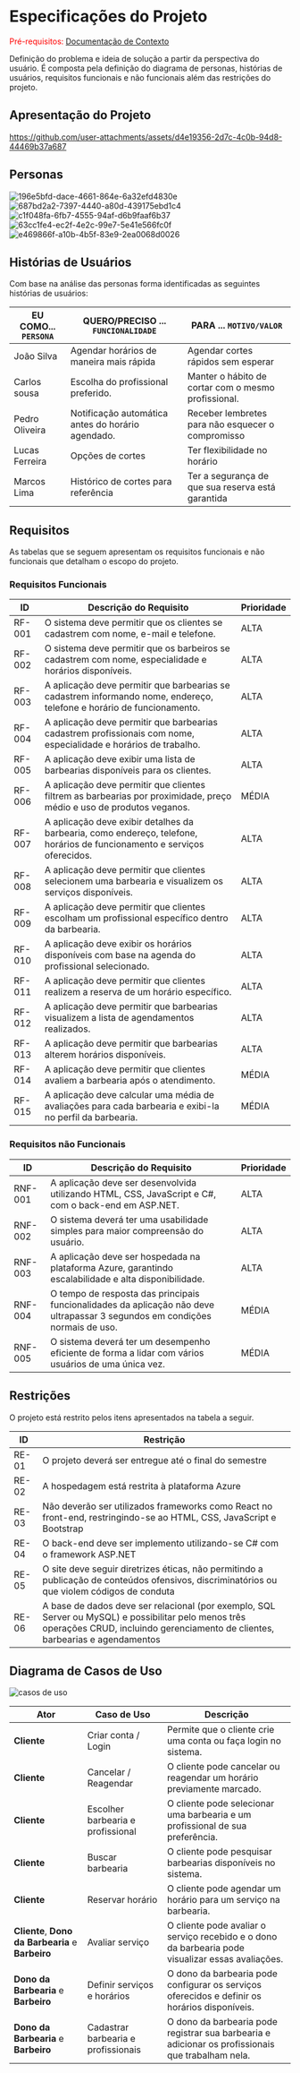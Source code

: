 # Especificações do Projeto

<span style="color:red">Pré-requisitos: <a href="1-Documentação de Contexto.md"> Documentação de Contexto</a></span>

Definição do problema e ideia de solução a partir da perspectiva do usuário. É composta pela definição do  diagrama de personas, histórias de usuários, requisitos funcionais e não funcionais além das restrições do projeto.

## Apresentação do Projeto

https://github.com/user-attachments/assets/d4e19356-2d7c-4c0b-94d8-44469b37a687

## Personas
![196e5bfd-dace-4661-864e-6a32efd4830e](https://github.com/user-attachments/assets/27c73893-44a1-4f98-9c34-57a37abb0119)
![687bd2a2-7397-4440-a80d-439175ebd1c4](https://github.com/user-attachments/assets/c8a51647-a5ff-4200-8991-62a33d05249d)
![c1f048fa-6fb7-4555-94af-d6b9faaf6b37](https://github.com/user-attachments/assets/ec6b9e0d-0427-4d4b-ab0f-3d871e7bd2e0)
![63cc1fe4-ec2f-4e2c-99e7-5e41e566fc0f](https://github.com/user-attachments/assets/d45b91af-e110-46e3-bd12-b240bdcc1067)
![e469866f-a10b-4b5f-83e9-2ea0068d0026](https://github.com/user-attachments/assets/6685d802-deb3-4c3f-8477-86880a0bb72c)

## Histórias de Usuários

Com base na análise das personas forma identificadas as seguintes histórias de usuários:

|EU COMO... `PERSONA`| QUERO/PRECISO ... `FUNCIONALIDADE` |PARA ... `MOTIVO/VALOR`                 |
|--------------------|------------------------------------|----------------------------------------|
|João Silva |   Agendar horários de maneira mais rápida     |        Agendar cortes rápidos sem esperar    |
|Carlos sousa     |     Escolha do profissional preferido.           | Manter o hábito de cortar com o mesmo profissional. |
|Pedro Oliveira   |  Notificação automática antes do horário agendado.|Receber lembretes para não esquecer o compromisso |      
|Lucas Ferreira   | Opções de cortes   |Ter flexibilidade no horário  |
|Marcos Lima      |  Histórico de cortes para referência               |  Ter a segurança de que sua reserva está garantida|

## Requisitos

As tabelas que se seguem apresentam os requisitos funcionais e não funcionais que detalham o escopo do projeto.

### Requisitos Funcionais

| ID     | Descrição do Requisito | Prioridade |  
|--------|---------------------------------------------------------|-----------|  
| RF-001 |O sistema deve permitir que os clientes se cadastrem com nome, e-mail e telefone.  | ALTA |  
| RF-002 |  O sistema deve permitir que os barbeiros se cadastrem com nome, especialidade e horários disponíveis. | ALTA |  
| RF-003 | A aplicação deve permitir que barbearias se cadastrem informando nome, endereço, telefone e horário de funcionamento. | ALTA |  
| RF-004 | A aplicação deve permitir que barbearias cadastrem profissionais com nome, especialidade e horários de trabalho. | ALTA |  
| RF-005 | A aplicação deve exibir uma lista de barbearias disponíveis para os clientes. | ALTA |  
| RF-006 | A aplicação deve permitir que clientes filtrem as barbearias por proximidade, preço médio e uso de produtos veganos. | MÉDIA |  
| RF-007 | A aplicação deve exibir detalhes da barbearia, como endereço, telefone, horários de funcionamento e serviços oferecidos. | ALTA |  
| RF-008 | A aplicação deve permitir que clientes selecionem uma barbearia e visualizem os serviços disponíveis. | ALTA |  
| RF-009 | A aplicação deve permitir que clientes escolham um profissional específico dentro da barbearia. | ALTA |  
| RF-010 | A aplicação deve exibir os horários disponíveis com base na agenda do profissional selecionado. | ALTA |  
| RF-011 | A aplicação deve permitir que clientes realizem a reserva de um horário específico. | ALTA |  
| RF-012 | A aplicação deve permitir que barbearias visualizem a lista de agendamentos realizados. | ALTA |  
| RF-013 | A aplicação deve permitir que barbearias alterem horários disponíveis. | ALTA |  
| RF-014 | A aplicação deve permitir que clientes avaliem a barbearia após o atendimento. | MÉDIA |  
| RF-015 | A aplicação deve calcular uma média de avaliações para cada barbearia e exibi-la no perfil da barbearia. | MÉDIA |  

### Requisitos não Funcionais

| ID     | Descrição do Requisito | Prioridade |  
|--------|---------------------------------------------------------|-----------|  
| RNF-001 | A aplicação deve ser desenvolvida utilizando HTML, CSS, JavaScript e C#, com o back-end em ASP.NET. | ALTA |  
| RNF-002 | O sistema deverá ter uma usabilidade simples para maior compreensão do usuário. | ALTA |  
| RNF-003 | A aplicação deve ser hospedada na plataforma Azure, garantindo escalabilidade e alta disponibilidade. | ALTA |  
| RNF-004 | O tempo de resposta das principais funcionalidades da aplicação não deve ultrapassar 3 segundos em condições normais de uso. | MÉDIA |  
| RNF-005 | O sistema deverá ter um desempenho eficiente de forma a lidar com vários usuários de uma única vez. | MÉDIA |  

## Restrições

O projeto está restrito pelos itens apresentados na tabela a seguir.

|ID| Restrição                                             |
|--|-------------------------------------------------------|
|RE-01| O projeto deverá ser entregue até o final do semestre |
|RE-02| A hospedagem está restrita à plataforma Azure       |
|RE-03| Não deverão ser utilizados frameworks como React no front-end, restringindo-se ao HTML, CSS, JavaScript e Bootstrap |
|RE-04| O back-end deve ser implemento utilizando-se C# com o framework ASP.NET |
|RE-05| O site deve seguir diretrizes éticas, não permitindo a publicação de conteúdos ofensivos, discriminatórios ou que violem códigos de conduta | 
|RE-06| A base de dados deve ser relacional (por exemplo, SQL Server ou MySQL) e possibilitar pelo menos três operações CRUD, incluindo gerenciamento de clientes, barbearias e agendamentos |  
 
## Diagrama de Casos de Uso

![casos de uso](https://github.com/user-attachments/assets/6939b8ce-c5bd-4760-9194-14aa1ff51c9e)



| Ator               | Caso de Uso                         | Descrição |
|--------------------|----------------------------------|-----------|
| **Cliente**       | Criar conta / Login              | Permite que o cliente crie uma conta ou faça login no sistema. |
| **Cliente**       | Cancelar / Reagendar             | O cliente pode cancelar ou reagendar um horário previamente marcado. |
| **Cliente**       | Escolher barbearia e profissional | O cliente pode selecionar uma barbearia e um profissional de sua preferência. |
| **Cliente**       | Buscar barbearia                 | O cliente pode pesquisar barbearias disponíveis no sistema. |
| **Cliente**       | Reservar horário                 | O cliente pode agendar um horário para um serviço na barbearia. |
| **Cliente**, **Dono da Barbearia** e **Barbeiro** | Avaliar serviço | O cliente pode avaliar o serviço recebido e o dono da barbearia pode visualizar essas avaliações. |
| **Dono da Barbearia** e **Barbeiro** | Definir serviços e horários    | O dono da barbearia pode configurar os serviços oferecidos e definir os horários disponíveis. |
| **Dono da Barbearia** e **Barbeiro** | Cadastrar barbearia e profissionais | O dono da barbearia pode registrar sua barbearia e adicionar os profissionais que trabalham nela. |
